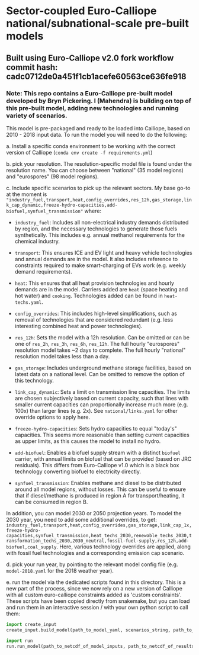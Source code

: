 # Sector-coupled Euro-Calliope national/subnational-scale pre-built models
## Built using Euro-Calliope v2.0 fork workflow commit hash: cadc0712de0a451f1cb1acefe60563ce636fe918

### Note: This repo contains a Euro-Calliope pre-built model developed by Bryn Pickering. I (Mahendra) is building on top of this pre-built model, adding new technologies and running variety of scenarios. 

This model is pre-packaged and ready to be loaded into Calliope, based on 2010 - 2018 input data. To run the model you will need to do the following:

a. Install a specific conda environment to be working with the correct version of Calliope (`conda env create -f requirements.yml`)

b. pick your resolution. The resolution-specific model file is found under the resolution name. You can choose between "national" (35 model regions) and "eurospores" (98 model regions).

c. Include specific scenarios to pick up the relevant sectors. My base go-to at the moment is `"industry_fuel,transport,heat,config_overrides,res_12h,gas_storage,link_cap_dynamic,freeze-hydro-capacities,add-biofuel,synfuel_transmission"` where:

* `industry_fuel`: Includes all non-electrical industry demands distributed by region, and the necessary technologies to generate those fuels synthetically. This includes e.g. annual methanol requirements for the chemical industry.

* `transport`: This ensures ICE and EV light and heavy vehicle technologies and annual demands are in the model. It also includes reference to constraints required to make smart-charging of EVs work (e.g. weekly demand requirements).

* `heat`: This ensures that all heat provision technologies and hourly demands are in the model. Carriers added are `heat` (space heating and hot water) and `cooking`. Technologies added can be found in `heat-techs.yaml`.

* `config_overrides`: This includes high-level simplifications, such as removal of technologies that are considered redundant (e.g. less interesting combined heat and power technologies).

* `res_12h`: Sets the model with a 12h resolution. Can be omitted or can be one of `res_2h`, `res_3h`, `res_6h`, `res_12h`. The full hourly "eurospores" resolution model takes ~2 days to complete. The full hourly "national" resolution model takes less than a day.

* `gas_storage`: Includes underground methane storage facilities, based on latest data on a national level. Can be omitted to remove the option of this technology.

* `link_cap_dynamic`: Sets a limit on transmission line capacities. The limits are chosen subjectively based on current capacity, such that lines with smaller current capacities can proportionally increase much more (e.g. 100x) than larger lines (e.g. 2x). See `national/links.yaml` for other override options to apply here.

* `freeze-hydro-capacities`: Sets hydro capacities to equal "today's" capacities. This seems more reasonable than setting current capacities as upper limits, as this causes the model to install no hydro.

* `add-biofuel`: Enables a biofuel supply stream with a distinct `biofuel` carrier, with annual limits on biofuel that can be provided (based on JRC residuals). This differs from Euro-Calliope v1.0 which is a black box technology converting biofuel to electricity directly.

* `synfuel_transmission`: Enables methane and diesel to be distributed around all model regions, without losses. This can be useful to ensure that if diesel/methane is produced in region A for transport/heating, it can be consumed in region B.

In addition, you can model 2030 or 2050 projection years. To model the 2030 year, you need to add some additional overrides, to get: `industry_fuel,transport,heat,config_overrides,gas_storage,link_cap_1x,freeze-hydro-capacities,synfuel_transmission,heat_techs_2030,renewable_techs_2030,transformation_techs_2030,2030_neutral,fossil-fuel-supply,res_12h,add-biofuel,coal_supply`. Here, various technology overrides are applied, along with fossil fuel technologies and a corresponding emission cap scenario.

d. pick your run year, by pointing to the relevant model config file (e.g. `model-2018.yaml` for the 2018 weather year).

e. run the model via the dedicated scripts found in this directory. This is a new part of the process, since we now rely on a new version of Calliope with all custom euro-calliope constraints added as 'custom constraints'. These scripts have been copied directly from snakemake, but you can load and run them in an interactive session / with your own python script to call them:

```python
import create_input
create_input.build_model(path_to_model_yaml, scenarios_string, path_to_netcdf_of_model_inputs)
```

```python
import run
run.run_model(path_to_netcdf_of_model_inputs, path_to_netcdf_of_results)
```
